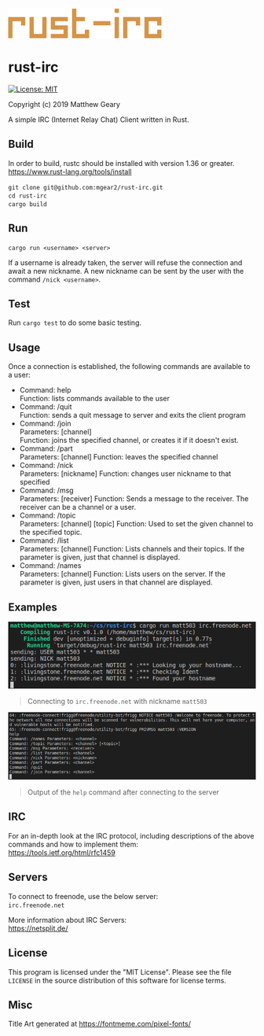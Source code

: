 ![rustirctitle](/img/rust-irc_title_default.png)

# rust-irc

[![License: MIT](https://img.shields.io/badge/License-MIT-yellow.svg)](https://opensource.org/licenses/MIT)

Copyright (c) 2019 Matthew Geary

A simple IRC (Internet Relay Chat) Client written in Rust. 

## Build

In order to build, rustc should be installed with version 1.36 or greater.  
<https://www.rust-lang.org/tools/install>

`git clone git@github.com:mgear2/rust-irc.git`  
`cd rust-irc`  
`cargo build`  

## Run

`cargo run <username> <server>`

If a username is already taken, the server will refuse the connection and await a new nickname. A new nickname can be sent by the user with the command `/nick <username>`. 

## Test

Run `cargo test` to do some basic testing. 

## Usage

Once a connection is established, the following commands are available to a user:
* Command: help  
Function: lists commands available to the user 
* Command: /quit  
Function: sends a quit message to server and exits the client program
* Command: /join  
Parameters: [channel]  
Function: joins the specified channel, or creates it if it doesn't exist.
* Command: /part  
Parameters: [channel] 
Function: leaves the specified channel
* Command: /nick  
Parameters: [nickname] 
Function: changes user nickname to that specified
* Command: /msg  
Parameters: [receiver] 
Function: Sends a message to the receiver. The receiver can be a channel or a user. 
* Command: /topic  
Parameters: [channel] [topic]
Function: Used to set the given channel to the specified topic. 
* Command: /list  
Parameters: [channel]
Function: Lists channels and their topics. If the parameter is given, just that channel is displayed. 
* Command: /names  
Parameters: [channel]
Function: Lists users on the server. If the parameter is given, just users in that channel are displayed. 

## Examples
<img src="img/example01.png" alt="run" width="600"/>

>Connecting to `irc.freenode.net` with nickname `matt503`

<img src="img/example02.png" alt="help" width="600"/>

>Output of the `help` command after connecting to the server

## IRC

For an in-depth look at the IRC protocol, including descriptions of the above commands and how to implement them:  
<https://tools.ietf.org/html/rfc1459>

## Servers

To connect to freenode, use the below server:  
`irc.freenode.net`

More information about IRC Servers:  
<https://netsplit.de/>

## License

This program is licensed under the "MIT License".  Please
see the file `LICENSE` in the source distribution of this
software for license terms.

## Misc

Title Art generated at https://fontmeme.com/pixel-fonts/
